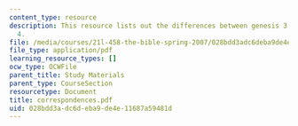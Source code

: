 ```yaml
---
content_type: resource
description: This resource lists out the differences between genesis 3 and genesis
  4.
file: /media/courses/21l-458-the-bible-spring-2007/028bdd3adc6deba9de4e11687a59481d_correspondences.pdf
file_type: application/pdf
learning_resource_types: []
ocw_type: OCWFile
parent_title: Study Materials
parent_type: CourseSection
resourcetype: Document
title: correspondences.pdf
uid: 028bdd3a-dc6d-eba9-de4e-11687a59481d
---
```

